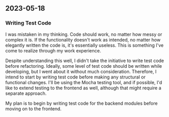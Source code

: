 ## 2023-05-18

### Writing Test Code
I was mistaken in my thinking. Code should work, no matter how messy or complex it is. If the functionality doesn't work as intended, no matter how elegantly written the code is, it's essentially useless. This is something I've come to realize through my work experience.

Despite understanding this well, I didn't take the initiative to write test code before refactoring. Ideally, some level of test code should be written while developing, but I went about it without much consideration. Therefore, I intend to start by writing test code before making any structural or functional changes. I'll be using the Mocha testing tool, and if possible, I'd like to extend testing to the frontend as well, although that might require a separate approach.

My plan is to begin by writing test code for the backend modules before moving on to the frontend.